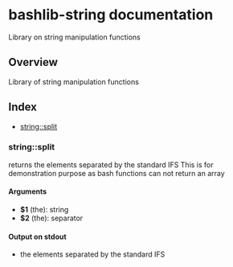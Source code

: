 # bashlib-string documentation

Library on string manipulation functions

## Overview

Library of string manipulation functions

## Index

* [string::split](#stringsplit)

### string::split

returns the elements separated by the standard IFS
This is for demonstration purpose as bash functions can not return an array

#### Arguments

* **$1** (the): string
* **$2** (the): separator

#### Output on stdout

* the elements separated by the standard IFS

